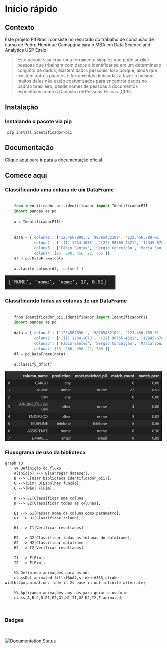# Início rápido

## Contexto

 Este projeto PII Brasil consiste no resultado do trabalho de conclusão de curso de Pedro Henrique Camapgna para o MBA em Data Science and Analytics USP Esalq. 

> Este pacote visa criar uma ferramenta simples que pode auxiliar pessoas que trbalham com dados a identificar se em um determinado conjunto de dados, existem dados pessoais. Isso porque, ainda que existem outros pacotes e ferramentas dedicadas a fazer o mesmo, muitos deles não estão costumizados para encontrar dados no padrão brasileiro, desde nomes de pessoas à documentos específicos como o Cadastro de Pessoas Físicas (CPF).



## Instalação 

### Instalando o pacote via pip

<code> pip install identificador-pii </code>

## Documentação

Clique [aqui](https://projeto-pii-brasil.readthedocs.io/en/latest/) para ir para a documentação oficial

## Comece aqui

### Classificando uma coluna de um DataFrame



```python

    from identificador_pii.identificador import IdentificadorPII
    import pandas as pd

    a = IdentificadorPII()


    data = {'coluna1': ['12345678901', '98765432109', '123.456.789-01', '987.654.321-09', '123.456.789.01'],
            'coluna2': ['(11) 1234-5678', '(22) 98765-4321', '12345-6789', '98765-4321', '11 12345-6789'],
            'coluna3': ['Fábio Santos', 'Sergio Conceição', 'Maria Souza', 'João Rodrigues', 'Richard Tomiaka' ],
            'coluna4':[15, 200, 456, 22, 765 ]}
    df = pd.DataFrame(data

    a.clasify_column(df, 'coluna1')

```

![](docs\assets\classify_column_result.png)

### Classificando todas as colunas de um DataFrame


```python

    from identificador_pii.identificador import IdentificadorPII
    import pandas as pd

    data = {'coluna1': ['12345678901', '98765432109', '123.456.789-01', '987.654.321-09', '123.456.789.01'],
            'coluna2': ['(11) 1234-5678', '(22) 98765-4321', '12345-6789', '98765-4321', '11 12345-6789'],
            'coluna3': ['Fábio Santos', 'Sergio Conceição', 'Maria Souza', 'João Rodrigues', 'Richard Tomiaka' ],
            'coluna4':[15, 200, 456, 22, 765 ]}
    df = pd.DataFrame(data)

    a.classify_df(df)
```

![](docs\assets\classify_df_result.png)

### Fluxograma de uso da biblioteca

```mermaid
graph TD;
    %% Definição do fluxo
    A[Início] --> B[Carregar dataset];
    B --> C[Usar biblioteca identificador_pii?];
    C -->|Sim| D[Escolher função];
    C -->|Não| F[Fim];
    
    D --> E1[Classificar uma coluna];
    D --> E2[Classificar todas as colunas];
    
    E1 --> G1[Passar nome da coluna como parâmetro];
    G1 --> H1[Classificar coluna];
    
    H1 --> I1[Verificar resultados];

    E2 --> G2[Classificar todas as colunas do dataframe];
    G2 --> H2[Classificar dataframe];
    H2 --> I2[Verificar resultados];

    I1 --> F[Fim];
    I2 --> F[Fim];

    %% Definindo animações para os nós
    classDef animated fill:#AAA4,stroke:#333,stroke-width:4px,animation: fade-in 2s ease-in-out infinite alternate;

    %% Aplicando animações aos nós para guiar o usuário
    class A,B,C,D,E1,E2,G1,H1,I1,G2,H2,I2,F animated;

```
 <br>

### Badges
<br>

[![Documentation Status](https://readthedocs.org/projects/projeto-pii-brasil/badge/?version=latest)](https://projeto-pii-brasil.readthedocs.io/en/latest/?badge=latest)